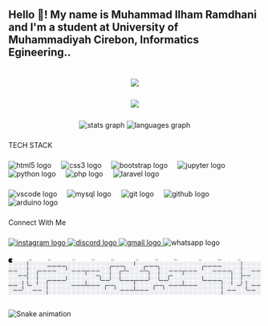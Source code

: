 <h2 align="left">Hello 👋! My name is Muhammad Ilham Ramdhani and I'm a student at University of Muhammadiyah Cirebon, Informatics Egineering..</h2>

###

<br clear="both">

<div align="center">
  <img height="150" src="https://media.giphy.com/media/v1.Y2lkPTc5MGI3NjExdTN1cGwyNDQ2OHk4cnVqbDBuZXVyY3FhbjRpOXdocW04bWxiMG51bSZlcD12MV9naWZzX3NlYXJjaCZjdD1n/hY2pydU08Jep1kRhc6/giphy.gif"  />
</div>

###

<div align="center">
  <img src="https://profile-counter.glitch.me/Antares023/count.svg?"  />
</div>

###

<div align="center">
  <img src="https://github-readme-stats.vercel.app/api?username=Antares023&hide_title=false&hide_rank=false&show_icons=true&include_all_commits=true&count_private=true&disable_animations=false&theme=radical&locale=en&hide_border=false" height="150" alt="stats graph"  />
  <img src="https://github-readme-stats.vercel.app/api/top-langs?username=Antares023&locale=en&hide_title=false&layout=compact&card_width=320&langs_count=5&theme=radical&hide_border=false" height="150" alt="languages graph"  />
</div>

###

<p align="left">TECH STACK</p>

###

<div align="left">
  <img src="https://cdn.jsdelivr.net/gh/devicons/devicon/icons/html5/html5-original.svg" height="30" alt="html5 logo"  />
  <img width="12" />
  <img src="https://cdn.jsdelivr.net/gh/devicons/devicon/icons/css3/css3-original.svg" height="30" alt="css3 logo"  />
  <img width="12" />
  <img src="https://cdn.jsdelivr.net/gh/devicons/devicon/icons/bootstrap/bootstrap-original.svg" height="30" alt="bootstrap logo"  />
  <img width="12" />
  <img src="https://cdn.jsdelivr.net/gh/devicons/devicon/icons/jupyter/jupyter-original.svg" height="30" alt="jupyter logo"  />
  <img width="12" />
  <img src="https://cdn.jsdelivr.net/gh/devicons/devicon/icons/python/python-original.svg" height="30" alt="python logo"  />
  <img width="12" />
  <img src="https://cdn.jsdelivr.net/gh/devicons/devicon/icons/php/php-original.svg" height="30" alt="php logo"  />
  <img width="12" />
  <img src="https://cdn.jsdelivr.net/gh/devicons/devicon/icons/laravel/laravel-original.svg" height="30" alt="laravel logo"  />
</div>

###

<div align="left">
  <img src="https://cdn.jsdelivr.net/gh/devicons/devicon/icons/vscode/vscode-original.svg" height="40" alt="vscode logo"  />
  <img width="12" />
  <img src="https://cdn.jsdelivr.net/gh/devicons/devicon/icons/mysql/mysql-original.svg" height="40" alt="mysql logo"  />
  <img width="12" />
  <img src="https://cdn.jsdelivr.net/gh/devicons/devicon/icons/git/git-original.svg" height="40" alt="git logo"  />
  <img width="12" />
  <img src="https://cdn.jsdelivr.net/gh/devicons/devicon/icons/github/github-original.svg" height="40" alt="github logo"  />
  <img width="12" />
  <img src="https://cdn.jsdelivr.net/gh/devicons/devicon/icons/arduino/arduino-original.svg" height="40" alt="arduino logo"  />
</div>

###

<p align="left">Connect With Me</p>

###

<div align="left">
  <a href="https://www.instagram.com/em.ham_02/" target="_blank">
    <img src="https://img.shields.io/static/v1?message=Instagram&logo=instagram&label=&color=E4405F&logoColor=white&labelColor=&style=for-the-badge" height="35" alt="instagram logo"  />
  </a>
  <a href="discordapp.com/users/antaresscorpioo" target="_blank">
    <img src="https://img.shields.io/static/v1?message=Discord&logo=discord&label=&color=7289DA&logoColor=white&labelColor=&style=for-the-badge" height="35" alt="discord logo"  />
  </a>
  <a href="ilhamrmdhnii02@gmail.com" target="_blank">
    <img src="https://img.shields.io/static/v1?message=Gmail&logo=gmail&label=&color=D14836&logoColor=white&labelColor=&style=for-the-badge" height="35" alt="gmail logo"  />
  </a>
  <img src="https://img.shields.io/static/v1?message=Whatsapp&logo=whatsapp&label=&color=25D366&logoColor=white&labelColor=&style=for-the-badge" height="35" alt="whatsapp logo"  />
</div>

###

<picture>
  <source media="(prefers-color-scheme: dark)" srcset="https://raw.githubusercontent.com/Antares023/Antares023/output/pacman-contribution-graph-dark.svg">
  <source media="(prefers-color-scheme: light)" srcset="https://raw.githubusercontent.com/Antares023/Antares023/output/pacman-contribution-graph.svg">
  <img alt="pacman contribution graph" src="https://raw.githubusercontent.com/Antares023/Antares023/output/pacman-contribution-graph.svg">
</picture>

###

<img src="https://raw.githubusercontent.com/Antares023/Antares023/output/snake.svg" alt="Snake animation" />

###